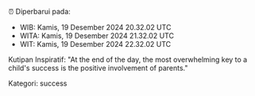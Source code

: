 ⏰ Diperbarui pada:
- WIB: Kamis, 19 Desember 2024 20.32.02 UTC
- WITA: Kamis, 19 Desember 2024 21.32.02 UTC
- WIT: Kamis, 19 Desember 2024 22.32.02 UTC

Kutipan Inspiratif:
"At the end of the day, the most overwhelming key to a child's success is the positive involvement of parents."


Kategori: success

